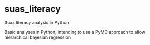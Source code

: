 suas_literacy
=============

Suas literacy analysis in Python


Basic analyses in Python, intending to use a PyMC approach to allow hierarchical bayesian regression
